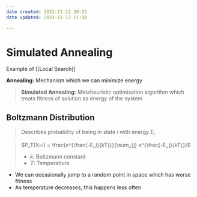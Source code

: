```yaml
---
date created: 2021-11-12 10:25
date updated: 2021-11-12 11:18

---
```


# Simulated Annealing

Example of [[Local Search]]

**Annealing:** Mechanism which we can minimize energy

> **Simulated Annealing:** Metaheuristic optimisation algorithm which treats fitness of solution as energy of the system

## Boltzmann Distribution

> Describes probability of being in state $i$ with energy $E_i$

> $P_T(X=i) = \frac{e^{\frac{-E_i}{kT}}}{\sum_{j} e^{\frac{-E_j}{kT}}}$
>
> - $k$: Boltzmann constant
> - $T$: Temperatiure

- We can occasionally jump to a random point in space which has worse fitness
- As temperature decreases, this happens less often
